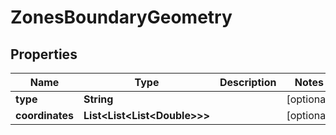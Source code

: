 

# ZonesBoundaryGeometry


## Properties

Name | Type | Description | Notes
------------ | ------------- | ------------- | -------------
**type** | **String** |  |  [optional]
**coordinates** | **List&lt;List&lt;List&lt;Double&gt;&gt;&gt;** |  |  [optional]



